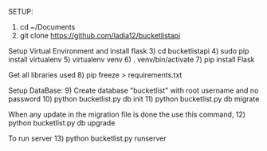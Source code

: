 SETUP:
1) cd ~/Documents
2) git clone https://github.com/ladia12/bucketlistapi

Setup Virtual Environment and install flask
3) cd bucketlistapi
4) sudo pip install virtualenv
5) virtualenv venv
6) . venv/bin/activate
7) pip install Flask

Get all libraries used
8) pip freeze > requirements.txt

Setup DataBase:
9) Create database "bucketlist" with root username and no password
10) python bucketlist.py db init
11) python bucketlist.py db migrate

When any update in the migration file is done the use this command,
12) python bucketlist.py db upgrade

To run server
13) python bucketlist.py runserver